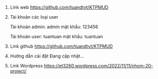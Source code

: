 1. Link web
https://github.com/tuandtvt/KTPMUD

2. Tài khoản các loại user

   Tài khoản admin: admin    mật khẩu: 123456

   Tài khoản user:  tuantuan   mật khẩu: tuantuan

3. Link github
https://github.com/tuandtvt/KTPMUD

4. Hướng dẫn cài đặt
Đang cập nhật...

5. Link Wordpress 
https://et3260.wordpress.com/2022/11/11/nhom-20-project/

